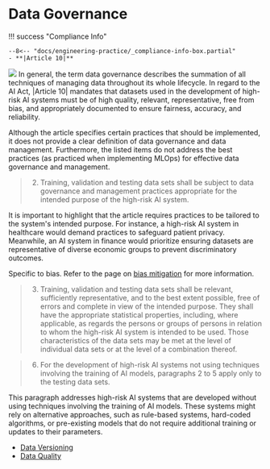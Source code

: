 # Data Governance

!!! success "Compliance Info"

    --8<-- "docs/engineering-practice/_compliance-info-box.partial"
    - **|Article 10|**



![](https://placehold.co/600x400?text=Data+Activities+in+the+ML+lifecycle)
In general, the term data governance describes the summation of all techniques
of managing data throughout its whole lifecycle. In regard to the AI Act,
|Article 10| mandates that datasets used in the development of high-risk AI systems must be of high quality, relevant, representative, free from bias, and appropriately documented to ensure fairness, accuracy, and reliability.

Although the article specifies certain practices that should be implemented, it does not provide a clear definition of data governance and data management. Furthermore, the listed items do not address the best practices (as practiced when implementing MLOps) for effective data governance and management.



> 2. Training, validation and testing data sets shall be subject to data governance and management practices appropriate for the intended purpose of the high-risk AI system.

It is important to highlight that the article requires practices to be tailored to the system's intended purpose. For instance, a high-risk AI system in healthcare would demand practices to safeguard patient privacy. Meanwhile, an AI system in finance would prioritize ensuring datasets are representative of diverse economic groups to prevent discriminatory outcomes.







Specific to bias. Refer to the page on [bias mitigation](bias-mitigation.md) for more information.



> 3. Training, validation and testing data sets shall be relevant, sufficiently representative, and to the best extent possible, free of errors and complete in view of the intended purpose. They shall have the appropriate statistical properties, including, where applicable, as regards the persons or groups of persons in relation to whom the high-risk AI system is intended to be used. Those characteristics of the data sets may be met at the level of individual data sets or at the level of a combination thereof.










<!-- TODO formulate this without citation, or remove?-->
> 6. For the development of high-risk AI systems not using techniques involving the training of AI models, paragraphs 2 to 5 apply only to the testing data sets.

This paragraph addresses high-risk AI systems that are developed without using techniques involving the training of AI models. These systems might rely on alternative approaches, such as rule-based systems, hard-coded algorithms, or pre-existing models that do not require additional training or updates to their parameters.


- [Data Versioning](data-versioning.md)
- [Data Quality](data-quality.md)

